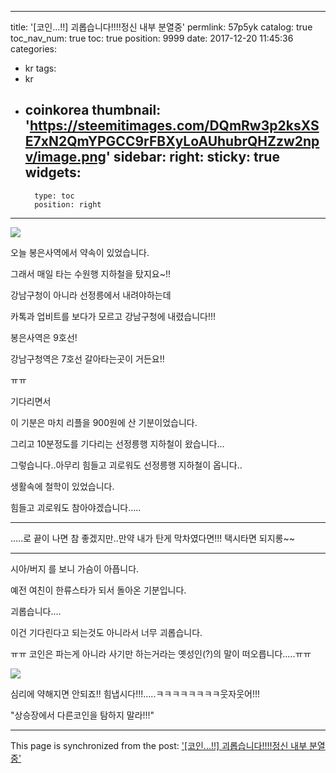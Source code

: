 
---
title: '[코인...!!]  괴롭습니다!!!!정신 내부 분열중'
permlink: 57p5yk
catalog: true
toc_nav_num: true
toc: true
position: 9999
date: 2017-12-20 11:45:36
categories:
- kr
tags:
- kr
- coinkorea
thumbnail: 'https://steemitimages.com/DQmRw3p2ksXSE7xN2QmYPGCC9rFBXyLoAUhubrQHZzw2npv/image.png'
sidebar:
    right:
        sticky: true
widgets:
    -
        type: toc
        position: right
---


![](https://steemitimages.com/DQmRw3p2ksXSE7xN2QmYPGCC9rFBXyLoAUhubrQHZzw2npv/image.png)

오늘 봉은사역에서 약속이 있었습니다.

그래서 매일 타는 수원행 지하철을 탔지요~!!

강남구청이 아니라 선정릉에서 내려야하는데

카톡과 업비트를 보다가 모르고 강남구청에 내렸습니다!!!

봉은사역은 9호선! 

강남구청역은 7호선 갈아타는곳이 거든요!!

ㅠㅠ

기다리면서

이 기분은 마치 리플을 900원에 산 기분이었습니다.

그리고 10분정도를 기다리는 선정릉행 지하철이 왔습니다...

그렇습니다..아무리 힘들고 괴로워도 선정릉행 지하철이 옵니다..

생활속에 철학이 있었습니다.

힘들고 괴로워도 참아야겠습니다.....

------------------------------------------------------------------------------------------------------

.....로 끝이 나면 참 좋겠지만..만약 내가 탄게 막차였다면!!! 택시타면 되지롱~~


-----------------------------------------------------------------------------------------------------

시아/버지 를 보니 가슴이 아픕니다.

예전 여친이 한류스타가 되서 돌아온 기분입니다.

괴롭습니다....

이건 기다린다고 되는것도 아니라서 너무 괴롭습니다.

ㅠㅠ 코인은 파는게 아니라 사기만 하는거라는 옛성인(?)의 말이 떠오릅니다.....ㅠㅠ

![](https://steemitimages.com/DQmQBFxPHB6fmUfgGmQno8NX3BwqPGV6c6gSWtYVuy3PPx1/image.png)

심리에 약해지면 안되죠!! 힘냅시다!!!.....ㅋㅋㅋㅋㅋㅋㅋㅋ웃자웃어!!!

"상승장에서 다른코인을 탐하지 말라!!!"

- - -

This page is synchronized from the post: ['[코인...!!]  괴롭습니다!!!!정신 내부 분열중'](https://steemit.com/@virus707/57p5yk)
